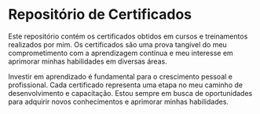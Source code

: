 # Repositório de Certificados

Este repositório contém os certificados obtidos em cursos e treinamentos realizados por mim. Os certificados são uma prova tangível do meu comprometimento com a aprendizagem contínua e meu interesse em aprimorar minhas habilidades em diversas áreas.

Investir em aprendizado é fundamental para o crescimento pessoal e profissional. Cada certificado representa uma etapa no meu caminho de desenvolvimento e capacitação. Estou sempre em busca de oportunidades para adquirir novos conhecimentos e aprimorar minhas habilidades.
